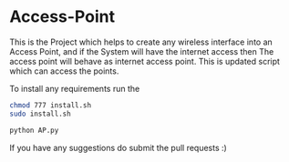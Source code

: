 # Access-Point

This is the Project which helps to create any wireless interface into an Access Point, and if the System will have the internet access then The access point will behave as internet access point.
This is updated script which can access the points.

To install any requirements run the

```sh
chmod 777 install.sh
sudo install.sh

python AP.py
```

If you have any suggestions do submit the pull requests :)
